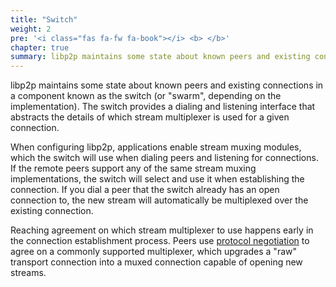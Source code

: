 ```yaml
---
title: "Switch"
weight: 2
pre: '<i class="fas fa-fw fa-book"></i> <b> </b>'
chapter: true
summary: libp2p maintains some state about known peers and existing connections in a component known as the switch 
---
```


libp2p maintains some state about known peers and existing connections in a component known as the switch (or "swarm", depending on the implementation). The switch provides a dialing and listening interface that abstracts the details of which stream multiplexer is used for a given connection.

When configuring libp2p, applications enable stream muxing modules, which the switch will use when dialing peers and listening for connections. If the remote peers support any of the same stream muxing implementations, the switch will select and use it when establishing the connection. If you dial a peer that the switch already has an open connection to, the new stream will automatically be multiplexed over the existing connection.

Reaching agreement on which stream multiplexer to use happens early in the connection establishment process. Peers use [protocol negotiation](/concepts/fundamentals/protocols/#protocol-negotiation/) to agree on a commonly supported multiplexer, which upgrades a "raw" transport connection into a muxed connection capable of opening new streams.
